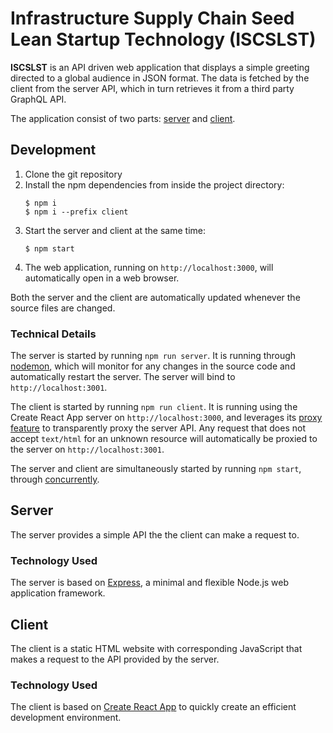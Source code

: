 # Infrastructure Supply Chain Seed Lean Startup Technology (ISCSLST)

**ISCSLST** is an API driven web application that displays a simple greeting directed to a global audience in JSON format. The data is fetched by the client from the server API, which in turn retrieves it from a third party GraphQL API.

The application consist of two parts: [server](#server) and [client](#client).

## Development

1. Clone the git repository
2. Install the npm dependencies from inside the project directory:
    ```console
    $ npm i
    $ npm i --prefix client
    ```
3. Start the server and client at the same time:
    ```console
    $ npm start
    ```
4. The web application, running on `http://localhost:3000`, will automatically open in a web browser.

Both the server and the client are automatically updated whenever the source files are changed.

### Technical Details

The server is started by running `npm run server`. It is running through [nodemon](https://nodemon.io/), which will monitor for any changes in the source code and automatically restart the server. The server will bind to `http://localhost:3001`.

The client is started by running `npm run client`. It is running using the Create React App server on `http://localhost:3000`, and leverages its [proxy feature](https://create-react-app.dev/docs/proxying-api-requests-in-development/) to transparently proxy the server API. Any request that does not accept `text/html` for an unknown resource will automatically be proxied to the server on `http://localhost:3001`.

The server and client are simultaneously started by running `npm start`, through [concurrently](https://github.com/kimmobrunfeldt/concurrently#readme).

## Server

The server provides a simple API the the client can make a request to.

### Technology Used

The server is based on [Express](https://expressjs.com/), a minimal and flexible Node.js web application framework.

## Client

The client is a static HTML website with corresponding JavaScript that makes a request to the API provided by the server.
### Technology Used

The client is based on [Create React App](https://reactjs.org/docs/create-a-new-react-app.html#create-react-app) to quickly create an efficient development environment.

